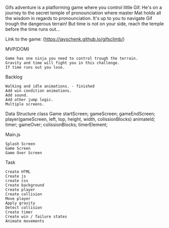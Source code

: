Gifs adventure is a platforming game where you control little Gif. He's on a journey to the secret temple of pronounciation where master Mat holds all the wisdom in regards to pronounciation. It's up to you to navigate Gif trough the dangerous terrain! But time is not on your side, reach the temple before the time runs out...

Link to the game: (https://jayschenk.github.io/gifsclimb/)

MVP(DOM)

    Game has one ninja you need to control trough the terrain.
    Gravity and time will fight you in this challenge.
    If time runs out you lose.

Backlog

    Walking and idle animations. - finished
    Add win condition animations.
    Add sound.
    Add other jump logic.
    Multiple screens.

Data Structure
 class Game
    startScreen;
    gameScreen;
    gameEndScreen;
    player(gameScreen, left, top, height, width, colissionBlocks)
    animateId;
    timer;
    gameOver;
    colissionBlocks;
    timerElement;

Main.js

    Splash Screen
    Game Screen
    Game Over Screen

Task

    Create HTML
    Create js
    create css
    Create background
    Create player
    Create collision
    Move player
    Apply gravity
    Detect collision
    Create timer
    Create win / failure states
    Animate movements

